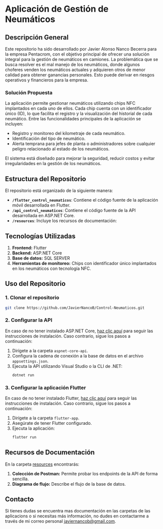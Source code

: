 # Aplicación de Gestión de Neumáticos

## Descripción General
Este repositorio ha sido desarrollado por Javier Alonso Nanco Becerra para la empresa Pentacrom, con el objetivo principal de ofrecer una solución integral para la gestión de neumáticos en camiones. La problemática que se busca resolver es el mal manejo de los neumáticos, donde algunos choferes venden los neumáticos actuales y adquieren otros de menor calidad para obtener ganancias personales. Esto puede derivar en riesgos operativos y financieros para la empresa.

### Solución Propuesta
La aplicación permite gestionar neumáticos utilizando chips NFC implantados en cada uno de ellos. Cada chip cuenta con un identificador único (ID), lo que facilita el registro y la visualización del historial de cada neumático. Entre las funcionalidades principales de la aplicación se incluyen:

- Registro y monitoreo del kilometraje de cada neumático.
- Identificación del tipo de neumático.
- Alerta temprana para jefes de planta o administradores sobre cualquier peligro relacionado al estado de los neumáticos.

El sistema está diseñado para mejorar la seguridad, reducir costos y evitar irregularidades en la gestión de los neumáticos.

## Estructura del Repositorio
El repositorio está organizado de la siguiente manera:

- **`/flutter_control_neumaticos`**: Contiene el código fuente de la aplicación móvil desarrollada en Flutter.
- **`/api_control_neumaticos`**: Contiene el código fuente de la API desarrollada en ASP.NET Core.
- **`/resources`**: Incluye los recursos de documentación:

## Tecnologías Utilizadas

1. **Frontend:** Flutter
2. **Backend:** ASP.NET Core
3. **Base de datos:** SQL SERVER
4. **Herramientas de monitoreo:** Chips con identificador único implantados en los neumáticos con tecnología NFC.

## Uso del Repositorio

### 1. Clonar el repositorio
```bash
git clone https://github.com/JavierNancoB/Control-Neumaticos.git
```

### 2. Configurar la API
En caso de no tener instalado ASP.NET Core, [haz clic aquí](./api_control_neumaticos) para seguir las instrucciones de instalación. Caso contrario, sigue los pasos a continuación:
1. Dirígete a la carpeta `aspnet-core-api`.
2. Configura la cadena de conexión a la base de datos en el archivo `appsettings.json`.
3. Ejecuta la API utilizando Visual Studio o la CLI de .NET:
   ```bash
   dotnet run
   ```

### 3. Configurar la aplicación Flutter
En caso de no tener instalado Flutter, [haz clic aquí](./flutter_control_neumaticos) para seguir las instrucciones de instalación. Caso contrario, sigue los pasos a continuación:
1. Dirígete a la carpeta `flutter-app`.
2. Asegúrate de tener Flutter configurado.
3. Ejecuta la aplicación:
   ```bash
   flutter run
   ```

## Recursos de Documentación
En la carpeta [resources](./resources) encontrarás:

1. **Colección de Postman:** Permite probar los endpoints de la API de forma sencilla.
2. **Diagrama de flujo:** Describe el flujo de la base de datos.

## Contacto
Si tienes dudas se encuentra mas documentación en las carpetas de las aplicacions o si necesitas más información, no dudes en contactarme a través de mi correo personal javiernancob@gmail.com.
